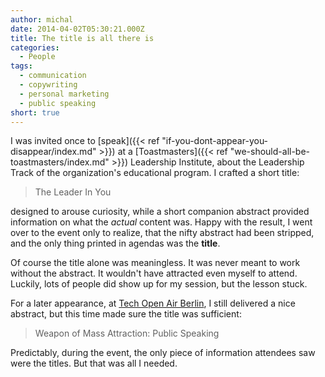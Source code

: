 ```yaml
---
author: michal
date: 2014-04-02T05:30:21.000Z
title: The title is all there is
categories:
  - People
tags:
  - communication
  - copywriting
  - personal marketing
  - public speaking
short: true
---
```


I was invited once to [speak]({{< ref "if-you-dont-appear-you-disappear/index.md" >}}) at a [Toastmasters]({{< ref "we-should-all-be-toastmasters/index.md" >}}) Leadership Institute, about the Leadership Track of the organization's educational program. I crafted a short title:

<!--more-->

> The Leader In You

designed to arouse curiosity, while a short companion abstract provided information on what the _actual_ content was. Happy with the result, I went over to the event only to realize, that the nifty abstract had been stripped, and the only thing printed in agendas was the __title__.

Of course the title alone was meaningless. It was never meant to work without the abstract. It wouldn't have attracted even myself to attend. Luckily, lots of people did show up for my session, but the lesson stuck.

For a later appearance, at [Tech Open Air Berlin](https://toa.berlin/), I still delivered a nice abstract, but this time made sure the title was sufficient:

> Weapon of Mass Attraction: Public Speaking

Predictably, during the event, the only piece of information attendees saw were the titles. But that was all I needed.
